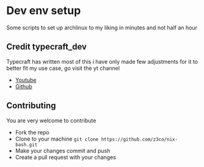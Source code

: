 # Dev env setup
Some scripts to set up archlinux to my liking in minutes and not half an hour

## Credit typecraft_dev
Typecraft has written most of this i have only made few adjustments for it to better fit my use case, go visit the yt channel

- [Youtube](https://youtube.com/@typecraft_dev)
- [Github](https://github.com/typecraft-dev/crucible)

## Contributing
You are very welcome to contribute

- Fork the repo
- Clone to your machine  ``` git clone https://github.com/z3co/nix-bash.git ```
- Make your changes commit and push
- Create a pull request with your changes
